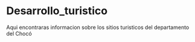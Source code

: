# Desarrollo_turistico
Aqui encontraras informacion sobre los sitios turisticos del departamento del Chocó
